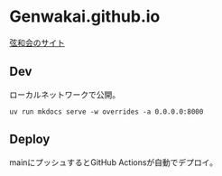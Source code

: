 # Genwakai.github.io

[弦和会のサイト](https://genwakai.github.io)

## Dev

ローカルネットワークで公開。
```shell
uv run mkdocs serve -w overrides -a 0.0.0.0:8000
```

## Deploy

mainにプッシュするとGitHub Actionsが自動でデプロイ。

